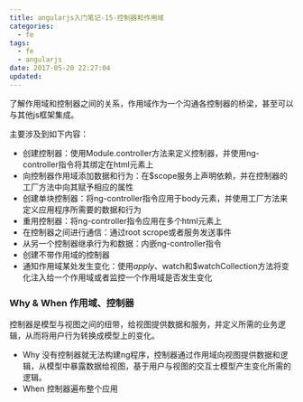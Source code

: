 ```yaml
---
title: angularjs入门笔记-15-控制器和作用域
categories:
  - fe
tags:
  - fe
  - angularjs
date: 2017-05-20 22:27:04
updated:
---
```


了解作用域和控制器之间的关系，作用域作为一个沟通各控制器的桥梁，甚至可以与其他js框架集成。

主要涉及到如下内容：
- 创建控制器：使用Module.controller方法来定义控制器，并使用ng-controller指令将其绑定在html元素上
- 向控制器作用域添加数据和行为：在$scope服务上声明依赖，并在控制器的工厂方法中向其赋予相应的属性
- 创建单块控制器：将ng-controller指令应用于body元素，并使用工厂方法来定义应用程序所需要的数据和行为
- 重用控制器：将ng-controller指令应用在多个html元素上
- 在控制器之间进行通信：通过root scrope或者服务发送事件
- 从另一个控制器继承行为和数据：内嵌ng-controller指令
- 创建不带作用域的控制器
- 通知作用域某处发生变化：使用$apply、$watch和$watchCollection方法将变化注入给一个作用域或者监控一个作用域是否发生变化

### Why & When 作用域、控制器
控制器是模型与视图之间的纽带，给视图提供数据和服务，并定义所需的业务逻辑，从而将用户行为转换成模型上的变化。

- Why
没有控制器就无法构建ng程序，控制器通过作用域向视图提供数据和逻辑，从模型中暴露数据给视图，基于用户与视图的交互士模型产生变化所需的逻辑。
- When 控制器遍布整个应用


